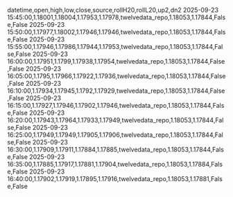datetime,open,high,low,close,source,rollH20,rollL20,up2,dn2
2025-09-23 15:45:00,1.18001,1.18004,1.17953,1.17978,twelvedata_repo,1.18053,1.17844,False,False
2025-09-23 15:50:00,1.17977,1.18002,1.17946,1.17946,twelvedata_repo,1.18053,1.17844,False,False
2025-09-23 15:55:00,1.17946,1.17986,1.17944,1.17953,twelvedata_repo,1.18053,1.17844,False,False
2025-09-23 16:00:00,1.17951,1.1799,1.17938,1.17954,twelvedata_repo,1.18053,1.17844,False,False
2025-09-23 16:05:00,1.1795,1.17966,1.17922,1.17936,twelvedata_repo,1.18053,1.17844,False,False
2025-09-23 16:10:00,1.17934,1.17945,1.1792,1.17929,twelvedata_repo,1.18053,1.17844,False,False
2025-09-23 16:15:00,1.17927,1.17946,1.17902,1.17946,twelvedata_repo,1.18053,1.17844,False,False
2025-09-23 16:20:00,1.17943,1.17964,1.17933,1.17949,twelvedata_repo,1.18053,1.17844,False,False
2025-09-23 16:25:00,1.17949,1.17949,1.17905,1.17906,twelvedata_repo,1.18053,1.17844,False,False
2025-09-23 16:30:00,1.17909,1.17911,1.17884,1.17885,twelvedata_repo,1.18053,1.17844,False,False
2025-09-23 16:35:00,1.17885,1.17917,1.17881,1.17904,twelvedata_repo,1.18053,1.17884,False,False
2025-09-23 16:40:00,1.17902,1.17919,1.17895,1.17916,twelvedata_repo,1.18053,1.17881,False,False
